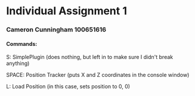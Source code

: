 # Individual Assignment 1
### Cameron Cunningham 100651616


#### Commands:

S: SimplePlugin (does nothing, but left in to make sure I didn't break anything)

SPACE: Position Tracker (puts X and Z coordinates in the console window)

L: Load Position (in this case, sets position to 0, 0)
